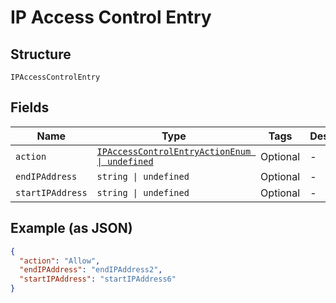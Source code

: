 
# IP Access Control Entry

## Structure

`IPAccessControlEntry`

## Fields

| Name | Type | Tags | Description |
|  --- | --- | --- | --- |
| `action` | [`IPAccessControlEntryActionEnum \| undefined`](../../doc/models/ip-access-control-entry-action-enum.md) | Optional | - |
| `endIPAddress` | `string \| undefined` | Optional | - |
| `startIPAddress` | `string \| undefined` | Optional | - |

## Example (as JSON)

```json
{
  "action": "Allow",
  "endIPAddress": "endIPAddress2",
  "startIPAddress": "startIPAddress6"
}
```

